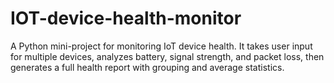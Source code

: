 # IOT-device-health-monitor
A Python mini-project for monitoring IoT device health. It takes user input for multiple devices, analyzes battery, signal strength, and packet loss, then generates a full health report with grouping and average statistics.
